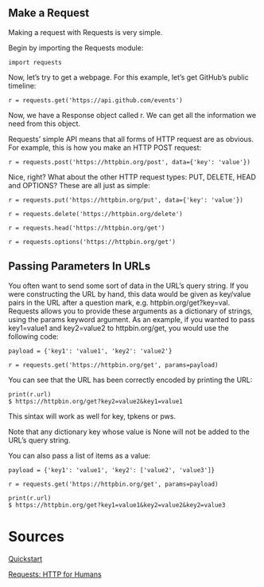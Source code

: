 ## Make a Request

Making a request with Requests is very simple.

Begin by importing the Requests module:

    import requests

Now, let’s try to get a webpage. For this example, let’s get GitHub’s public timeline:

    r = requests.get('https://api.github.com/events')

Now, we have a Response object called r. We can get all the information we need from this object.

Requests’ simple API means that all forms of HTTP request are as obvious. For example, this is how you make an HTTP POST request:

    r = requests.post('https://httpbin.org/post', data={'key': 'value'})

Nice, right? What about the other HTTP request types: PUT, DELETE, HEAD and OPTIONS? These are all just as simple:

    r = requests.put('https://httpbin.org/put', data={'key': 'value'})

    r = requests.delete('https://httpbin.org/delete')

    r = requests.head('https://httpbin.org/get')

    r = requests.options('https://httpbin.org/get')


## Passing Parameters In URLs

You often want to send some sort of data in the URL’s query string. If you were constructing the URL by hand, this data would be given as key/value pairs in the URL after a question mark, e.g. httpbin.org/get?key=val. Requests allows you to provide these arguments as a dictionary of strings, using the params keyword argument. As an example, if you wanted to pass key1=value1 and key2=value2 to httpbin.org/get, you would use the following code:

    payload = {'key1': 'value1', 'key2': 'value2'}

    r = requests.get('https://httpbin.org/get', params=payload)

You can see that the URL has been correctly encoded by printing the URL:

    print(r.url)
    $ https://httpbin.org/get?key2=value2&key1=value1

This sintax will work as well for key, tpkens or pws.

Note that any dictionary key whose value is None will not be added to the URL’s query string.

You can also pass a list of items as a value:

    payload = {'key1': 'value1', 'key2': ['value2', 'value3']}

    r = requests.get('https://httpbin.org/get', params=payload)

    print(r.url)
    $ https://httpbin.org/get?key1=value1&key2=value2&key2=value3

# Sources
[Quickstart](https://requests.readthedocs.io/en/latest/user/quickstart/)

[Requests: HTTP for Humans](https://docs.python-requests.org/en/latest/index.html)
